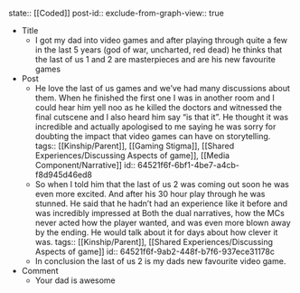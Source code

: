 state:: [[Coded]]
post-id::
exclude-from-graph-view:: true

- Title
  - I got my dad into video games and after playing through quite a few in the last 5 years (god of war, uncharted, red dead) he thinks that the last of us 1 and 2 are masterpieces and are his new favourite games
- Post
  - He love the last of us games and we’ve had many discussions about them. When he finished the first one I was in another room and I could hear him yell noo as he killed the doctors and witnessed the final cutscene and I also heard him say “is that it”. He thought it was incredible and actually apologised to me saying he was sorry for doubting the impact that video games can have on storytelling.
    tags:: [[Kinship/Parent]], [[Gaming Stigma]], [[Shared Experiences/Discussing Aspects of game]], [[Media Component/Narrative]]
    id:: 64521f6f-6bf1-4be7-a4cb-f8d945d46ed8
  - So when I told him that the last of us 2 was coming out soon he was even more excited.
    And after his 30 hour play through he was stunned. He said that he hadn’t had an experience like it before and was incredibly impressed at Both the dual narratives, how the MCs never acted how the player wanted, and was even more blown away by the ending. He would talk about it for days about how clever it was.
    tags:: [[Kinship/Parent]], [[Shared Experiences/Discussing Aspects of game]]
    id:: 64521f6f-9ab2-448f-b7f6-937ece31178c
  - In conclusion the last of us 2 is my dads new favourite video game.
- Comment
  - Your dad is awesome
